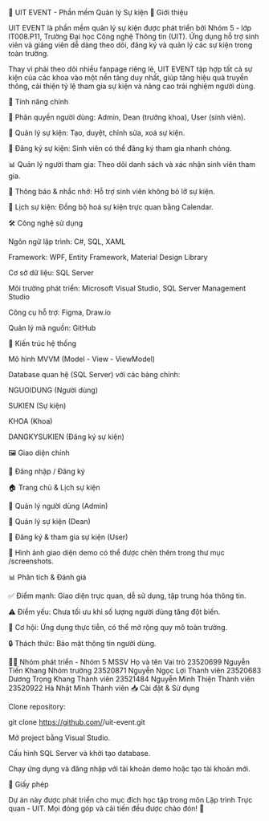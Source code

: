 🎉 UIT EVENT - Phần mềm Quản lý Sự kiện
📌 Giới thiệu

UIT EVENT là phần mềm quản lý sự kiện được phát triển bởi Nhóm 5 - lớp IT008.P11, Trường Đại học Công nghệ Thông tin (UIT).
Ứng dụng hỗ trợ sinh viên và giảng viên dễ dàng theo dõi, đăng ký và quản lý các sự kiện trong toàn trường.

Thay vì phải theo dõi nhiều fanpage riêng lẻ, UIT EVENT tập hợp tất cả sự kiện của các khoa vào một nền tảng duy nhất, giúp tăng hiệu quả truyền thông, cải thiện tỷ lệ tham gia sự kiện và nâng cao trải nghiệm người dùng.

🚀 Tính năng chính

👥 Phân quyền người dùng: Admin, Dean (trưởng khoa), User (sinh viên).

📢 Quản lý sự kiện: Tạo, duyệt, chỉnh sửa, xoá sự kiện.

📝 Đăng ký sự kiện: Sinh viên có thể đăng ký tham gia nhanh chóng.

📊 Quản lý người tham gia: Theo dõi danh sách và xác nhận sinh viên tham gia.

🔔 Thông báo & nhắc nhở: Hỗ trợ sinh viên không bỏ lỡ sự kiện.

📅 Lịch sự kiện: Đồng bộ hoá sự kiện trực quan bằng Calendar.

🛠️ Công nghệ sử dụng

Ngôn ngữ lập trình: C#, SQL, XAML

Framework: WPF, Entity Framework, Material Design Library

Cơ sở dữ liệu: SQL Server

Môi trường phát triển: Microsoft Visual Studio, SQL Server Management Studio

Công cụ hỗ trợ: Figma, Draw.io

Quản lý mã nguồn: GitHub

📂 Kiến trúc hệ thống

Mô hình MVVM (Model - View - ViewModel)

Database quan hệ (SQL Server) với các bảng chính:

NGUOIDUNG (Người dùng)

SUKIEN (Sự kiện)

KHOA (Khoa)

DANGKYSUKIEN (Đăng ký sự kiện)

🖼️ Giao diện chính

🔑 Đăng nhập / Đăng ký

🏠 Trang chủ & Lịch sự kiện

👤 Quản lý người dùng (Admin)

🏫 Quản lý sự kiện (Dean)

🎫 Đăng ký & tham gia sự kiện (User)

📌 Hình ảnh giao diện demo có thể được chèn thêm trong thư mục /screenshots.

📊 Phân tích & Đánh giá

✅ Điểm mạnh: Giao diện trực quan, dễ sử dụng, tập trung hóa thông tin.

⚠️ Điểm yếu: Chưa tối ưu khi số lượng người dùng tăng đột biến.

🌟 Cơ hội: Ứng dụng thực tiễn, có thể mở rộng quy mô toàn trường.

🔒 Thách thức: Bảo mật thông tin người dùng.

👨‍💻 Nhóm phát triển - Nhóm 5
MSSV	Họ và tên	Vai trò
23520699	Nguyễn Tiến Khang	Nhóm trưởng
23520871	Nguyễn Ngọc Lợi	Thành viên
23520683	Dương Trọng Khang	Thành viên
23521484	Nguyễn Minh Thiện	Thành viên
23520922	Hà Nhật Minh	Thành viên
📥 Cài đặt & Sử dụng

Clone repository:

git clone https://github.com/<your-username>/uit-event.git


Mở project bằng Visual Studio.

Cấu hình SQL Server và khởi tạo database.

Chạy ứng dụng và đăng nhập với tài khoản demo hoặc tạo tài khoản mới.

📝 Giấy phép

Dự án này được phát triển cho mục đích học tập trong môn Lập trình Trực quan - UIT.
Mọi đóng góp và cải tiến đều được chào đón! 🎉